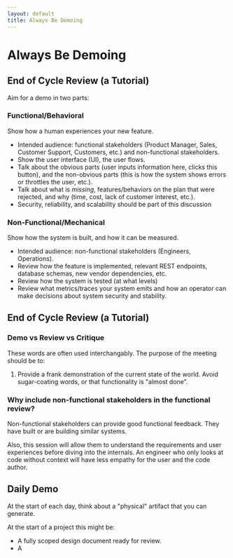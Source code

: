 ```yaml
---
layout: default
title: Always Be Demoing
---
```


# Always Be Demoing

## End of Cycle Review (a Tutorial)

Aim for a demo in two parts:

### Functional/Behavioral

Show how a human experiences your new feature.

- Intended audience: functional stakeholders (Product Manager, Sales, Customer Support, Customers, etc.) and non-functional stakeholders.
- Show the user interface (UI), the user flows.
- Talk about the obvious parts (user inputs information here, clicks this button), and the non-obvious parts (this is how the system shows errors or throttles the user, etc.).
- Talk about what is _missing_, features/behaviors on the plan that were rejected, and why (time, cost, lack of customer interest, etc.).
- Security, reliability, and scalability should be part of this discussion

### Non-Functional/Mechanical

Show how the system is built, and how it can be measured.

- Intended audience: non-functional stakeholders (Engineers, Operations).
- Review how the feature is implemented, relevant REST endpoints, database schemas, new vendor dependencies, etc.
- Review how the system is tested (at what levels)
- Review what metrics/traces your system emits and how an operator can make decisions about system security and stability.

## End of Cycle Review (a Tutorial)

### Demo vs Review vs Critique

These words are often used interchangably. The purpose of the meeting should be to:

1. Provide a frank demonstration of the current state of the world. Avoid sugar-coating words, or that functionality is "almost done".

### Why include non-functional stakeholders in the functional review?

Non-functional stakeholders can provide good functional feedback. They have built or are building similar systems.

Also, this session will allow them to understand the requirements and user experiences before diving into the internals. An engineer who only looks at code without context will have less empathy for the user and the code author.

## Daily Demo

At the start of each day, think about a "physical" artifact that you can generate.

At the start of a project this might be:

- A fully scoped design document ready for review.
- A

